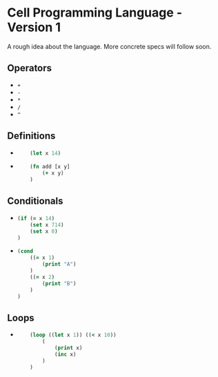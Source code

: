 # Cell Programming Language - Version 1

A rough idea about the language. More concrete specs will follow soon.

## Operators

* `+`
* `-`
* `*`
* `/`
* `^`

## Definitions

* 
    ```clojure
        (let x 14)
    ```
* 
    ```clojure
        (fn add [x y] 
            (+ x y)
        )
    ```

## Conditionals

* 
    ```clojure
    (if (= x 14) 
        (set x 714) 
        (set x 0)
    )
    ```
* 
    ```clojure
    (cond 
        ((= x 1)
            (print "A")
        ) 
        ((= x 2)
            (print "B")
        )
    )
    ```

## Loops

* 
    ```clojure
        (loop ((let x 1)) ((< x 10))
            (
                (print x)
                (inc x)
            )
        )
    ```
